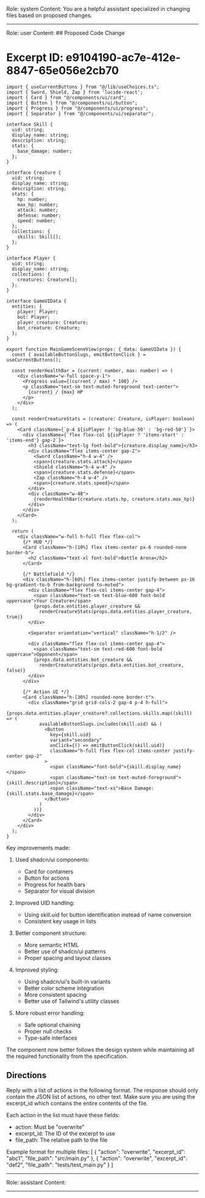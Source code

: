 Role: system
Content: You are a helpful assistant specialized in changing files based on proposed changes.
__________________
Role: user
Content: ## Proposed Code Change
# Excerpt ID: e9104190-ac7e-412e-8847-65e056e2cb70
```tsx main_game/templates/MainGameScene.tsx
import { useCurrentButtons } from "@/lib/useChoices.ts";
import { Sword, Shield, Zap } from 'lucide-react';
import { Card } from "@/components/ui/card";
import { Button } from "@/components/ui/button";
import { Progress } from "@/components/ui/progress"; 
import { Separator } from "@/components/ui/separator";

interface Skill {
  uid: string;
  display_name: string;
  description: string;
  stats: {
    base_damage: number;
  };
}

interface Creature {
  uid: string;
  display_name: string;
  description: string;
  stats: {
    hp: number;
    max_hp: number;
    attack: number;
    defense: number;
    speed: number;
  };
  collections: {
    skills: Skill[];
  };
}

interface Player {
  uid: string;
  display_name: string;
  collections: {
    creatures: Creature[];
  };
}

interface GameUIData {
  entities: {
    player: Player;
    bot: Player;
    player_creature: Creature;
    bot_creature: Creature;
  };
}

export function MainGameSceneView(props: { data: GameUIData }) {
  const { availableButtonSlugs, emitButtonClick } = useCurrentButtons();

  const renderHealthBar = (current: number, max: number) => (
    <div className="w-full space-y-1">
      <Progress value={(current / max) * 100} />
      <p className="text-sm text-muted-foreground text-center">
        {current} / {max} HP
      </p>
    </div>
  );

  const renderCreatureStats = (creature: Creature, isPlayer: boolean) => (
    <Card className={`p-4 ${isPlayer ? 'bg-blue-50' : 'bg-red-50'}`}>
      <div className={`flex flex-col ${isPlayer ? 'items-start' : 'items-end'} gap-2`}>
        <h3 className="text-lg font-bold">{creature.display_name}</h3>
        <div className="flex items-center gap-2">
          <Sword className="h-4 w-4" />
          <span>{creature.stats.attack}</span>
          <Shield className="h-4 w-4" />
          <span>{creature.stats.defense}</span>
          <Zap className="h-4 w-4" />
          <span>{creature.stats.speed}</span>
        </div>
        <div className="w-48">
          {renderHealthBar(creature.stats.hp, creature.stats.max_hp)}
        </div>
      </div>
    </Card>
  );

  return (
    <div className="w-full h-full flex flex-col">
      {/* HUD */}
      <Card className="h-[10%] flex items-center px-6 rounded-none border-b">
        <h2 className="text-xl font-bold">Battle Arena</h2>
      </Card>

      {/* Battlefield */}
      <div className="h-[60%] flex items-center justify-between px-16 bg-gradient-to-b from-background to-muted">
        <div className="flex flex-col items-center gap-4">
          <span className="text-sm text-blue-600 font-bold uppercase">Your Creature</span>
          {props.data.entities.player_creature && 
            renderCreatureStats(props.data.entities.player_creature, true)}
        </div>

        <Separator orientation="vertical" className="h-1/2" />

        <div className="flex flex-col items-center gap-4">
          <span className="text-sm text-red-600 font-bold uppercase">Opponent</span>
          {props.data.entities.bot_creature && 
            renderCreatureStats(props.data.entities.bot_creature, false)}
        </div>
      </div>

      {/* Action UI */}
      <Card className="h-[30%] rounded-none border-t">
        <div className="grid grid-cols-2 gap-4 p-4 h-full">
          {props.data.entities.player_creature?.collections.skills.map((skill) => (
            availableButtonSlugs.includes(skill.uid) && (
              <Button
                key={skill.uid}
                variant="secondary"
                onClick={() => emitButtonClick(skill.uid)}
                className="h-full flex flex-col items-center justify-center gap-2"
              >
                <span className="font-bold">{skill.display_name}</span>
                <span className="text-sm text-muted-foreground">{skill.description}</span>
                <span className="text-xs">Base Damage: {skill.stats.base_damage}</span>
              </Button>
            )
          ))}
        </div>
      </Card>
    </div>
  );
}
```

Key improvements made:
1. Used shadcn/ui components:
   - Card for containers
   - Button for actions
   - Progress for health bars
   - Separator for visual division

2. Improved UID handling:
   - Using skill.uid for button identification instead of name conversion
   - Consistent key usage in lists

3. Better component structure:
   - More semantic HTML
   - Better use of shadcn/ui patterns
   - Proper spacing and layout classes

4. Improved styling:
   - Using shadcn/ui's built-in variants
   - Better color scheme integration
   - More consistent spacing
   - Better use of Tailwind's utility classes

5. More robust error handling:
   - Safe optional chaining
   - Proper null checks
   - Type-safe interfaces

The component now better follows the design system while maintaining all the required functionality from the specification.

## Directions
Reply with a list of actions in the following format. The response should only contain the JSON list of actions, no other text.
Make sure you are using the excerpt_id which contains the entire contents of the file.

Each action in the list must have these fields:
- action: Must be "overwrite"
- excerpt_id: The ID of the excerpt to use
- file_path: The relative path to the file

Example format for multiple files:
[
    {
        "action": "overwrite",
        "excerpt_id": "abc1",
        "file_path": "src/main.py"
    },
    {
        "action": "overwrite",
        "excerpt_id": "def2",
        "file_path": "tests/test_main.py"
    }
]
__________________
Role: assistant
Content: 
__________________
